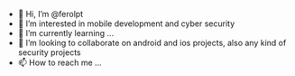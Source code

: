 - 👋 Hi, I’m @ferolpt
- 👀 I’m interested in mobile development and cyber security
- 🌱 I’m currently learning ...
- 💞️ I’m looking to collaborate on android and ios projects, also any kind of security projects
- 📫 How to reach me ...

<!---
ferolpt/ferolpt is a ✨ special ✨ repository because its `README.md` (this file) appears on your GitHub profile.
You can click the Preview link to take a look at your changes.
--->
